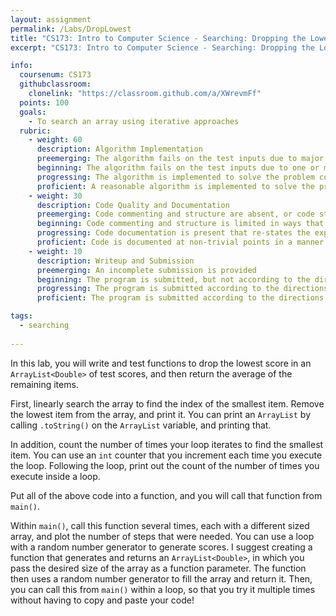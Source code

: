 ```yaml
---
layout: assignment
permalink: /Labs/DropLowest
title: "CS173: Intro to Computer Science - Searching: Dropping the Lowest Score"
excerpt: "CS173: Intro to Computer Science - Searching: Dropping the Lowest Score"

info:
  coursenum: CS173
  githubclassroom:
    clonelink: "https://classroom.github.com/a/XWrevmFf"
  points: 100
  goals:
    - To search an array using iterative approaches
  rubric:
    - weight: 60
      description: Algorithm Implementation
      preemerging: The algorithm fails on the test inputs due to major issues, or the program fails to compile and/or run
      beginning: The algorithm fails on the test inputs due to one or more minor issues
      progressing: The algorithm is implemented to solve the problem correctly according to given test inputs, but would fail if executed in a general case due to a minor issue or omission in the algorithm design or implementation
      proficient: A reasonable algorithm is implemented to solve the problem which correctly solves the problem according to the given test inputs, and would be reasonably expected to solve the problem in the general case
    - weight: 30
      description: Code Quality and Documentation
      preemerging: Code commenting and structure are absent, or code structure departs significantly from best practice, and/or the code departs significantly from the style guide
      beginning: Code commenting and structure is limited in ways that reduce the readability of the program, and/or there are minor departures from the style guide
      progressing: Code documentation is present that re-states the explicit code definitions, and/or code is written that mostly adheres to the style guide
      proficient: Code is documented at non-trivial points in a manner that enhances the readability of the program, and code is written according to the style guide
    - weight: 10
      description: Writeup and Submission
      preemerging: An incomplete submission is provided
      beginning: The program is submitted, but not according to the directions in one or more ways (for example, because it is lacking a readme writeup)
      progressing: The program is submitted according to the directions with a minor omission or correction needed
      proficient: The program is submitted according to the directions, including a readme writeup describing the solution

tags:
  - searching
  
---
```


In this lab, you will write and test functions to drop the lowest score in an `ArrayList<Double>` of test scores, and then return the average of the remaining items.

First, linearly search the array to find the index of the smallest item.  Remove the lowest item from the array, and print it.  You can print an `ArrayList` by calling `.toString()` on the `ArrayList` variable, and printing that.  

In addition, count the number of times your loop iterates to find the smallest item.  You can use an `int` counter that you increment each time you execute the loop.  Following the loop, print out the count of the number of times you execute inside a loop.

Put all of the above code into a function, and you will call that function from `main()`. 

Within `main()`, call this function several times, each with a different sized array, and plot the number of steps that were needed.  You can use a loop with a random number generator to generate scores.  I suggest creating a function that generates and returns an `ArrayList<Double>`, in which you pass the desired size of the array as a function parameter.  The function then uses a random number generator to fill the array and return it.  Then, you can call this from `main()` within a loop, so that you try it multiple times without having to copy and paste your code!

